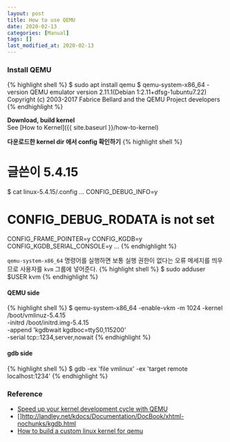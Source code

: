 ```yaml
---
layout: post
title: How to use QEMU
date: 2020-02-13
categories: [Manual]
tags: []
last_modified_at: 2020-02-13
---
```


### Install QEMU
{% highlight shell %}
$ sudo apt install qemu
$ qemu-system-x86_64 -version
QEMU emulator version 2.11.1(Debian 1:2.11+dfsg-1ubuntu7.22)
Copyright (c) 2003-2017 Fabrice Bellard and the QEMU Project developers
{% endhighlight %}

**Download, build kernel**  
See [How to Kernel]({{ site.baseurl }}/how-to-kernel)

**다운로드한 kernel dir 에서 config 확인하기**
{% highlight shell %}
# 글쓴이 5.4.15
$ cat linux-5.4.15/.config
...
CONFIG_DEBUG_INFO=y
# CONFIG_DEBUG_RODATA is not set
CONFIG_FRAME_POINTER=y
CONFIG_KGDB=y
CONFIG_KGDB_SERIAL_CONSOLE=y
...
{% endhighlight %}

`qemu-system-x86_64` 명령어를 실행하면 보통 실행 권한이 없다는 오류 메세지를 띄우므로
사용자를 `kvm` 그룹에 넣어준다.
{% highlight shell %}
$ sudo adduser $USER kvm
{% endhighlight %}



#### QEMU side
{% highlight shell %}
$ qemu-system-x86_64 -enable-vkm -m 1024 -kernel /boot/vmlinuz-5.4.15 \
    -initrd /boot/initrd.img-5.4.15 \
    -append 'kgdbwait kgdboc=ttyS0,115200' \
    -serial tcp::1234,server,nowait
{% endhighlight %}

#### gdb side
{% highlight shell %}
$ gdb -ex 'file vmlinux' -ex 'target remote localhost:1234'
{% endhighlight %}






### Reference
* [Speed up your kernel development cycle with QEMU](https://vmsplice.net/~stefan/stefanha-kernel-recipes-2015.pdf)
* []http://landley.net/kdocs/Documentation/DocBook/xhtml-nochunks/kgdb.html
* [How to build a custom linux kernel for qemu](https://mudongliang.github.io/2017/09/12/how-to-build-a-custom-linux-kernel-for-qemu.html)
